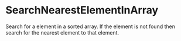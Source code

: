 # SearchNearestElementInArray
Search for a element in a sorted array. If the element is not found then search for the nearest element to that element.
